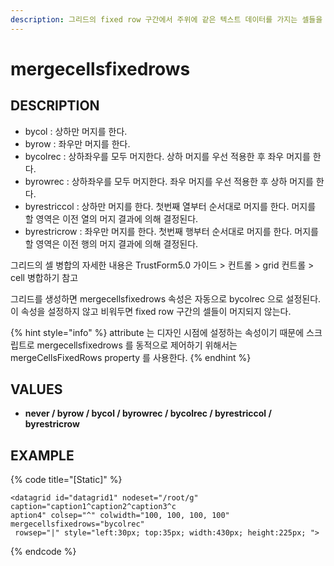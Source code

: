 ```yaml
---
description: 그리드의 fixed row 구간에서 주위에 같은 텍스트 데이터를 가지는 셀들을 머지하도록 설정하는 속성이다.
---
```


# mergecellsfixedrows

## DESCRIPTION

* bycol : 상하만 머지를 한다.
* byrow : 좌우만 머지를 한다.
* bycolrec : 상하좌우를 모두 머지한다. 상하 머지를 우선 적용한 후 좌우 머지를 한다.
* byrowrec : 상하좌우를 모두 머지한다. 좌우 머지를 우선 적용한 후 상하 머지를 한다.
* byrestriccol : 상하만 머지를 한다. 첫번째 열부터 순서대로 머지를 한다. 머지를 할 영역은 이전 열의 머지 결과에 의해 결정된다.
* byrestricrow : 좌우만 머지를 한다. 첫번째 행부터 순서대로 머지를 한다. 머지를 할 영역은 이전 행의 머지 결과에 의해 결정된다.

그리드의 셀 병합의 자세한 내용은 TrustForm5.0 가이드 &gt; 컨트롤 &gt; grid 컨트롤 &gt; cell 병합하기 참고

그리드를 생성하면 mergecellsfixedrows 속성은 자동으로 bycolrec 으로 설정된다. 이 속성을 설정하지 않고 비워두면 fixed row 구간의 셀들이 머지되지 않는다.

{% hint style="info" %}
attribute 는 디자인 시점에 설정하는 속성이기 때문에 스크립트로 mergecellsfixedrows 를 동적으로 제어하기 위해서는 mergeCellsFixedRows property 를 사용한다.
{% endhint %}

## VALUES

* **never / byrow / bycol / byrowrec / bycolrec / byrestriccol / byrestricrow**

## EXAMPLE

{% code title="\[Static\]" %}
```markup
<datagrid id="datagrid1" nodeset="/root/g" caption="caption1^caption2^caption3^c
aption4" colsep="^" colwidth="100, 100, 100, 100" mergecellsfixedrows="bycolrec"
 rowsep="|" style="left:30px; top:35px; width:430px; height:225px; ">
```
{% endcode %}

